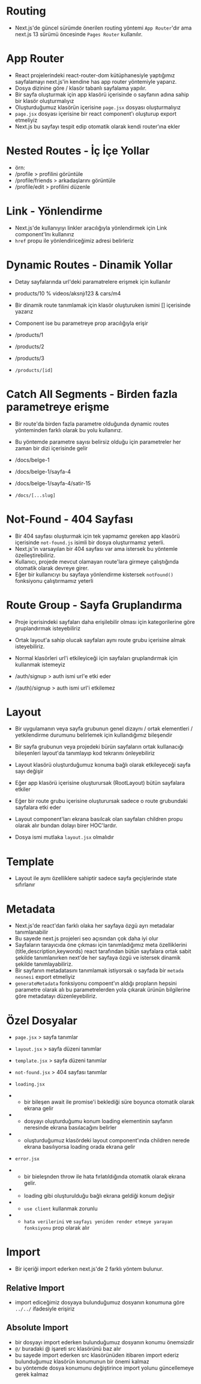 # Routing

- Next.js'de güncel sürümde önerilen routing yöntemi `App Router`'dır ama next.js 13 sürümü öncesinde `Pages Router` kullanılır.

# App Router

- React projelerindeki react-router-dom kütüphanesiyle yaptığımız sayfalamayı next.js'in kendine has app router yöntemiyle yaparız.
- Dosya dizinine göre / klasör tabanlı sayfalama yapılır.
- Bir sayfa oluşturmak için app klasörü içerisinde o sayfanın adına sahip bir klasör oluşturmalıyız
- Oluşturduğumuz klasörün içerisine `page.jsx` dosyası oluşturmalıyız
- `page.jsx` dosyası içerisine bir react component'ı oluşturup export etmeliyiz
- Next.js bu sayfayı tespit edip otomatik olarak kendi router'ına ekler

# Nested Routes - İç İçe Yollar

- örn:
- /profile > profilini görüntüle
- /profile/friends > arkadaşlarını görüntüle
- /profile/edit > profilini düzenle

# Link - Yönlendirme

- Next.js'de kullanıyıyı linkler aracılığıyla yönlendirmek için Link component'Inı kullanırız
- `href` propu ile yönlendiriceğimiz adresi belirleriz

# Dynamic Routes - Dinamik Yollar

- Detay sayfalarında url'deki paramatrelere erişmek için kullanılır
- products/10 % videos/aksnjı123 & cars/m4
- Bir dinamik route tanımlamak için klasör oluşturuken ismini [] içerisinde yazarız
- Component ise bu parametreye prop aracılığıyla erişir

- /products/1
- /products/2
- /products/3
- `/products/[id]`

# Catch All Segments - Birden fazla parametreye erişme

- Bir route'da birden fazla parametre olduğunda dynamic routes yönteminden farklı olarak bu yolu kullanırız.
- Bu yöntemde parametre sayısı belirsiz olduğu için parametreler her zaman bir dizi içerisinde gelir

- /docs/belge-1
- /docs/belge-1/sayfa-4
- /docs/belge-1/sayfa-4/satir-15
- `/docs/[...slug]`

# Not-Found - 404 Sayfası

- Bir 404 sayfası oluşturmak için tek yapmamız gereken app klasörü içerisinde `not-found.js` isimli bir dosya oluşturmamız yeterli.
- Next.js'in varsayılan bir 404 sayfası var ama istersek bu yöntemle özelleştirebiliriz.
- Kullanıcı, projede mevcut olamayan route'lara girmeye çalıştığında otomatik olarak devreye girer.
- Eğer bir kullanıcıyı bu sayfaya yönlendirme kistersek `notFound()` fonksiyonu çalıştırmamız yeterli

# Route Group - Sayfa Gruplandırma

- Proje içerisindeki sayfaları daha erişilebilir olması için kategorilerine göre gruplandırmak isteyebiliriz
- Ortak layout'a sahip olucak sayfaları aynı route grubu içerisine almak isteyebiliriz.
- Normal klasörleri url'i etkileyiceği için sayfaları gruplandırmak için kullanmak istemeyiz

- /auth/signup > auth ismi url'e etki eder
- /(auth)/signup > auth ismi url'i etkilemez

# Layout

- Bir uygulamanın veya sayfa grubunun genel dizaynı / ortak elementleri / yetkilendirme durumunu belirlemek için kullandığımız bileşendir

- Bir sayfa grubunun veya projedeki bürün sayfaların ortak kullanacığı bileşenleri layout'da tanımlayıp kod tekrarını önleyebiliriz

- Layout klasörü oluşturduğumuz konuma bağlı olarak etkileyeceği sayfa sayı değişir
- Eğer app klasörü içerisine oluşturursak (RootLayout) bütün sayfalara etkiler
- Eğer bir route grubu içerisine oluşturursak sadece o route grubundaki sayfalara etki eder

- Layout component'ları ekrana basılcak olan sayfaları children propu olarak alır bundan dolayı birer HOC'lardır.
- Dosya ismi mutlaka `layout.jsx` olmalıdır

# Template

- Layout ile aynı özelliklere sahiptir sadece sayfa geçişlerinde state sıfırlanır

# Metadata

- Next.js'de react'dan farklı olaka her sayfaya özgü ayrı metadalar tanımlanabilir
- Bu sayede next.js projeleri seo açısından çok daha iyi olur
- Sayfaların tarayıcıda öne çıkması için tanımladığımız meta özelliklerini (title,description,keywords) react tarafından bütün sayfalara ortak sabit şekilde tanımlanırken next'de her sayfaya özgü ve istersek dinamik şekilde tanımlayabiliriz.
- Bir sayfanın metadatasını tanımlamak istiyorsak o sayfada bir `metada nesnesi` export etmeliyiz
- `generateMetadata` fonksiyonu compoent'ın aldığı propların hepsini parametre olarak alı bu parametrelerden yola çıkarak ürünün bilgilerine göre metadatayı düzenleyebiliriz.

# Özel Dosyalar

- `page.jsx` > sayfa tanımlar
- `layout.jsx` > sayfa düzeni tanımlar
- `template.jsx` > sayfa düzeni tanımlar
- `not-found.jsx` > 404 sayfası tanımlar

- `loading.jsx`
- - bir bileşen await ile promise'i beklediği süre boyunca otomatik olarak ekrana gelir
- - dosyayı oluşturduğumu konum loading elementinin sayfanın neresinde ekrana basılacağını belirler
- - oluşturduğumuz klasördeki layout component'ında children nerede ekrana basılıyorsa loading orada ekrana gelir

- `error.jsx`
- - bir bieleşnden throw ile hata fırlatıldığında otomatik olarak ekrana gelir.
- - loading gibi oluşturulduğu bağlı ekrana geldiği konum değişir
- - `use client` kullanmak zorunlu
- - `hata verilerini` ve `sayfayı yeniden render etmeye yarayan fonksiyonu` prop olarak alır

# Import

- Bir içeriği import ederken next.js'de 2 farklı yöntem bulunur.

## Relative Import

- import ediceğimiz dosyaya bulunduğumuz dosyanın konumuna göre `../../` ifadesiyle erişiriz

## Absolute Import

- bir dosyayı import ederken bulunduğumuz dosyanın konumu önemsizdir
- `@/` buradaki @ işareti src klasörünü baz alır
- bu sayede import ederken src klasörünüden itibaren import ederiz bulunduğumuz klasörün konumunun bir önemi kalmaz
- bu yöntemde dosya konumunu değiştirince import yolunu güncellemeye gerek kalmaz
